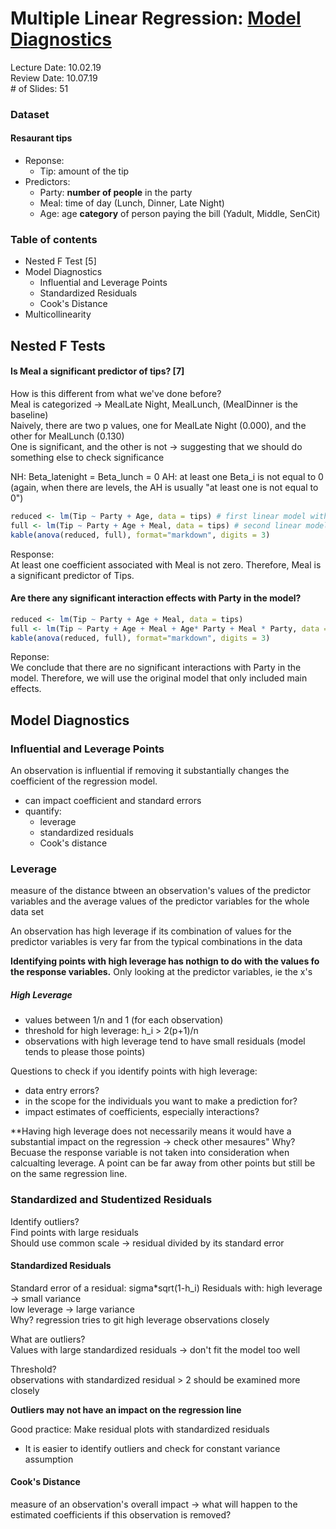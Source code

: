 # Multiple Linear Regression: [Model Diagnostics](https://www2.stat.duke.edu/courses/Fall19/sta210.001/slides/lec-slides/11-model-diagnostics.pdf)
Lecture Date: 10.02.19\
Review Date: 10.07.19\
\# of Slides: 51

### Dataset
#### Resaurant tips
- Reponse:
  - Tip: amount of the tip
- Predictors:
  - Party: **number of people** in the party
  - Meal: time of day (Lunch, Dinner, Late Night)
  - Age: age **category** of person paying the bill (Yadult, Middle, SenCit) 

### Table of contents
- Nested F Test [5]
- Model Diagnostics
  - Influential and Leverage Points
  - Standardized Residuals
  - Cook's Distance
- Multicollinearity

## Nested F Tests
#### Is **Meal** a significant predictor of tips? [7]
How is this different from what we've done before?\
Meal is categorized -> MealLate Night, MealLunch, (MealDinner is the baseline)\
Naively, there are two p values, one for MealLate Night (0.000), and the other for MealLunch (0.130)\
One is significant, and the other is not -> suggesting that we should do something else to check significance

NH: Beta_latenight = Beta_lunch = 0
AH: at least one Beta_i is not equal to 0
(again, when there are levels, the AH is usually "at least one is not equal to 0")

```R
reduced <- lm(Tip ~ Party + Age, data = tips) # first linear model without Meal is one of the predictors
full <- lm(Tip ~ Party + Age + Meal, data = tips) # second linear model including Meal
kable(anova(reduced, full), format="markdown", digits = 3)
```

Response:\
At least one coefficient associated with Meal is not zero. Therefore, Meal is a significant predictor of Tips.


#### Are there any significant interaction effects with Party in the model?
```R
reduced <- lm(Tip ~ Party + Age + Meal, data = tips)
full <- lm(Tip ~ Party + Age + Meal + Age* Party + Meal * Party, data = tips)
kable(anova(reduced, full), format="markdown", digits = 3)
```
Reponse:\
We conclude that there are no significant interactions with Party in the
model. Therefore, we will use the original model that only included
main effects.

## Model Diagnostics
### Influential and Leverage Points
An observation is influential if removing it substantially changes the coefficient of the regression model.
- can impact coefficient and standard errors
- quantify: 
  - leverage
  - standardized residuals
  - Cook's distance

### Leverage
measure of the distance btween an observation's values of the predictor variables and the average values of the predictor variables for the whole data set

An observation has high leverage if its combination of values for the predictor variables is very far from the typical combinations in the data

**Identifying points with high leverage has nothign to do with the values fo the response variables.**
Only looking at the predictor variables, ie the x's

##### High Leverage
- values between 1/n and 1 (for each observation)
- threshold for high leverage: h_i > 2(p+1)/n
- observations with high leverage tend to have small residuals (model tends to please those points)

Questions to check if you identify points with high leverage:
- data entry errors?
- in the scope for the individuals you want to make a prediction for?
- impact estimates of coefficients, especially interactions?

**Having high leverage does not necessarily means it would have a substantial impact on the regression -> check other mesaures"
Why? Becuase the response variable is not taken into consideration when calcualting leverage. A point can be far away from other points but still be on the same regression line.

### Standardized and Studentized Residuals
Identify outliers?\
Find points with large residuals\
Should use common scale -> residual divided by its standard error

#### Standardized Residuals
Standard error of a residual: sigma*sqrt(1-h_i)
Residuals with:
high leverage -> small variance\
low leverage -> large variance\
Why? regression tries to git high leverage observations closely

What are outliers?\
Values with large standardized residuals -> don't fit the model too well

Threshold?\
observations with standardized residual > 2 should be examined more closely

**Outliers may not have an impact on the regression line**

Good practice: Make residual plots with standardized residuals
- It is easier to identify outliers and check for constant variance assumption


#### Cook's Distance
measure of an observation's overall impact -> what will happen to the estimated coefficients if this observation is removed?


